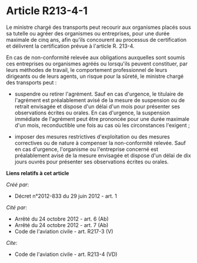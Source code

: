 # Article R213-4-1

Le ministre chargé des transports peut recourir aux organismes placés sous sa tutelle ou agréer des organismes ou
entreprises, pour une durée maximale de cinq ans, afin qu'ils concourent au processus de certification et délivrent la
certification prévue à l'article R. 213-4.

En cas de non-conformité relevée aux obligations auxquelles sont soumis ces entreprises ou organismes agréés ou lorsqu'ils
peuvent constituer, par leurs méthodes de travail, le comportement professionnel de leurs dirigeants ou de leurs agents, un
risque pour la sûreté, le ministre chargé des transports peut :

- suspendre ou retirer l'agrément. Sauf en cas d'urgence, le titulaire de l'agrément est préalablement avisé de la mesure de
suspension ou de retrait envisagée et dispose d'un délai d'un mois pour présenter ses observations écrites ou orales. En cas
d'urgence, la suspension immédiate de l'agrément peut être prononcée pour une durée maximale d'un mois, reconductible une
fois au cas où les circonstances l'exigent ;

- imposer des mesures restrictives d'exploitation ou des mesures correctives ou de nature à compenser la non-conformité
relevée. Sauf en cas d'urgence, l'organisme ou l'entreprise concerné est préalablement avisé de la mesure envisagée et
dispose d'un délai de dix jours ouvrés pour présenter ses observations écrites ou orales.

**Liens relatifs à cet article**

_Créé par_:

  - Décret n°2012-833 du 29 juin 2012 - art. 1

_Cité par_:

  - Arrêté du 24 octobre 2012 - art. 6 (Ab)
  - Arrêté du 24 octobre 2012 - art. 7 (Ab)
  - Code de l'aviation civile - art. R217-3 (V)

_Cite_:

  - Code de l'aviation civile - art. R213-4 (VD)
